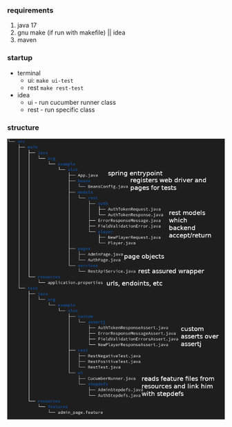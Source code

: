 ### requirements
1. java 17
2. gnu make (if run with makefile) || idea
3. maven

### startup 
* terminal
  * ui: `make ui-test`
  * rest `make rest-test`
* idea
  * ui - run cucumber runner class
  * rest - run specific class

### structure
![tree](tree.png)
